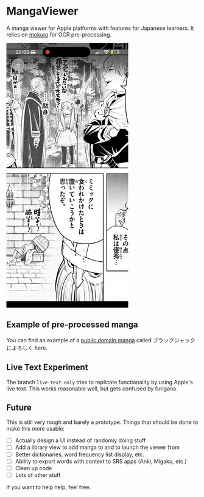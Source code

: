 # MangaViewer
A manga viewer for Apple platforms with features for Japanese learners. It relies on [mokuro](https://github.com/kha-white/mokuro) for OCR pre-processing.

<img src="./assets/frieren.gif" alt="Screen recording of app use" height="695" width="320"/>

## Example of pre-processed manga
You can find an example of a [public domain manga](https://github.com/lovinggrace/MangaViewer/releases/download/example/example-manga.zip 'ブラックジャックによろしく') called ブラックジャックによろしく here.

## Live Text Experiment
The branch `live-text-only` tries to replicate functionality by using Apple's live text. This works reasonable well, but gets confused by furigana.

## Future
This is still very rough and barely a prototype. Things that should be done to make this more usable:

- [ ] Actually design a UI instead of randomly doing stuff
- [ ] Add a library view to add manga to and to launch the viewer from
- [ ] Better dictionaries, word frequency list display, etc.
- [ ] Ability to export words with context to SRS apps (Anki, Migaku, etc.)
- [ ] Clean up code
- [ ] Lots of other stuff

If you  want to help help, feel free.